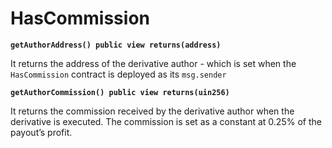 # HasCommission

**`getAuthorAddress() public view returns(address)`**

&#x20;It returns the address of the derivative author - which is set when the `HasCommission` contract is deployed as its `msg.sender`

**`getAuthorCommission() public view returns(uin256)`**

It returns the commission received by the derivative author when the derivative is executed. The commission is set as a constant at 0.25% of the payout’s profit.
